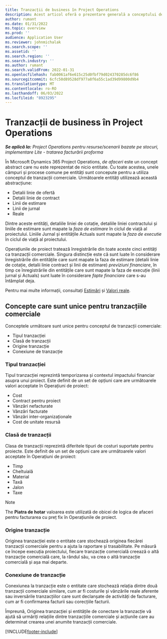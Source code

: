 ```yaml
---
title: Tranzacții de business în Project Operations
description: Acest articol oferă o prezentare generală a conceptului de tranzacții comerciale în Microsoft Dynamics 365 Project Operations.
author: rumant
ms.date: 01/31/2022
ms.topic: overview
ms.prod: ''
audience: Application User
ms.reviewer: johnmichalak
ms.search.scope: ''
ms.assetid: ''
ms.search.region: ''
ms.search.industry: ''
ms.author: rumant
ms.search.validFrom: 2022-01-31
ms.openlocfilehash: fab0061af6e615c25d0fbf79d024370285dc6f86
ms.sourcegitcommit: 6cfc50d89528df977a8f6a55c1ad39d99800d9b4
ms.translationtype: MT
ms.contentlocale: ro-RO
ms.lasthandoff: 06/03/2022
ms.locfileid: "8923295"
---
```

# <a name="business-transactions-in-project-operations"></a>Tranzacții de business în Project Operations

_**Se aplică la:** Project Operations pentru resurse/scenarii bazate pe stocuri, implementare Lite - tratarea facturării proforma_

În Microsoft Dynamics 365 Project Operations, *de afaceri* este un concept abstract care nu este reprezentat de nicio entitate. Cu toate acestea, unele câmpuri și procese comune pe entități sunt concepute pentru a utiliza conceptul de tranzacții comerciale. Următoarele entități utilizează această abstracțiune:

- Detalii linie de ofertă
- Detalii linie de contract
- Linii de estimare
- Linii de jurnal
- Reale

Dintre aceste entități, detaliile liniei de cotație, detaliile liniei contractului și liniile de estimare sunt mapate la *faza de estimare* în ciclul de viață al proiectului. Liniile Jurnal și entitățile Actuals sunt mapate la *faza de executie* în ciclul de viață al proiectului.

Operațiunile de proiect tratează înregistrările din toate aceste cinci entități ca tranzacții comerciale. Singura distincție este că sunt luate în considerare înregistrările din entitățile care sunt mapate la faza de estimare (detalii linie de cotație, detalii linie contract și linii de estimare) *previziuni financiare*, în timp ce înregistrările din entitățile care sunt mapate la faza de execuție (linii jurnal și Actuals) sunt luate în considerare *fapte financiare* care s-au întâmplat deja.

Pentru mai multe informații, consultați [Estimări](../project-management/estimating-projects-overview.md) și [Valori reale](actuals-overview.md).

## <a name="concepts-that-are-unique-to-business-transactions"></a>Concepte care sunt unice pentru tranzacțiile comerciale

Conceptele următoare sunt unice pentru conceptul de tranzacții comerciale:

- Tipul tranzacției
- Clasă de tranzacții
- Origine tranzacție
- Conexiune de tranzacție

### <a name="transaction-type"></a>Tipul tranzacției

Tipul tranzacției reprezintă temporizarea și contextul impactului financiar asupra unui proiect. Este definit de un set de opțiuni care are următoarele valori acceptate în Operațiuni de proiect:

- Cost
- Contract pentru proiect
- Vânzări nefacturate
- Vânzări facturate
- Vânzări inter-organizaționale
- Cost de unitate resursă

### <a name="transaction-class"></a>Clasă de tranzacții

Clasa de tranzacții reprezintă diferitele tipuri de costuri suportate pentru proiecte. Este definit de un set de opțiuni care are următoarele valori acceptate în Operațiuni de proiect:

- Timp
- Cheltuială
- Material
- Taxă
- Jalon
- Taxe

> [!NOTE]
> The **Piatra de hotar** valoarea este utilizată de obicei de logica de afaceri pentru facturarea cu preț fix în Operațiunile de proiect.

### <a name="transaction-origin"></a>Origine tranzacție

Originea tranzacției este o entitate care stochează originea fiecărei tranzacții comerciale pentru a ajuta la raportare și trasabilitate. Pe măsură ce începe execuția proiectului, fiecare tranzacție comercială creează o altă tranzacție comercială care, la rândul său, va crea o altă tranzacție comercială și așa mai departe.

### <a name="transaction-connection"></a>Conexiune de tranzacție

Conexiunea la tranzacție este o entitate care stochează relația dintre două tranzacții comerciale similare, cum ar fi costurile și vânzările reale aferente sau inversările tranzacțiilor care sunt declanșate de activități de facturare, cum ar fi confirmarea facturii sau corecțiile facturii.

Împreună, Originea tranzacției și entitățile de conectare la tranzacție vă ajută să urmăriți relațiile dintre tranzacțiile comerciale și acțiunile care au determinat crearea unei anumite tranzacții comerciale.

[!INCLUDE[footer-include](../includes/footer-banner.md)]
